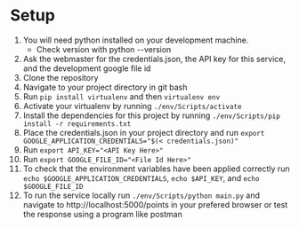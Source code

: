 # Setup
1. You will need python installed on your development machine.
    - Check version with python --version
2. Ask the webmaster for the credentials.json, the API key for this service, and the development google file id
3. Clone the repository
4. Navigate to your project directory in git bash
5. Run `pip install virtualenv` and then `virtualenv env`
6. Activate your virtualenv by running `./env/Scripts/activate`
7. Install the dependencies for this project by running `./env/Scripts/pip install -r requirements.txt`
6. Place the credentials.json in your project directory and run `export GOOGLE_APPLICATION_CREDENTIALS="$(< credentials.json)"`
7. Run `export API_KEY="<API Key Here>"`
8. Run `export GOOGLE_FILE_ID="<File Id Here>"`
8. To check that the environment variables have been applied correctly run `echo $GOOGLE_APPLICATION_CREDENTIALS`, `echo $API_KEY`, and `echo $GOOGLE_FILE_ID`
9. To run the service locally run `./env/Scripts/python main.py` and navigate to http://localhost:5000/points in your prefered browser or test the response using a program like postman
